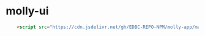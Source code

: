 # molly-ui

```html
    <script src="https://cdn.jsdelivr.net/gh/EDBC-REPO-NPM/molly-app/main.js"></script>
```
